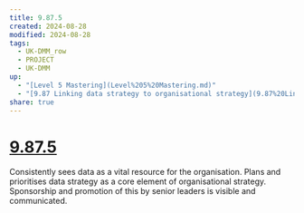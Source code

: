 ```yaml
---
title: 9.87.5
created: 2024-08-28
modified: 2024-08-28
tags:
  - UK-DMM_row
  - PROJECT
  - UK-DMM
up:
  - "[Level 5 Mastering](Level%205%20Mastering.md)"
  - "[9.87 Linking data strategy to organisational strategy](9.87%20Linking%20data%20strategy%20to%20organisational%20strategy.md)"
share: true
---
```

# [9.87.5](9.87.5.md)

Consistently sees data as a vital resource for the organisation. Plans and prioritises data strategy as a core element of organisational strategy. Sponsorship and promotion of this by senior leaders is visible and communicated.
